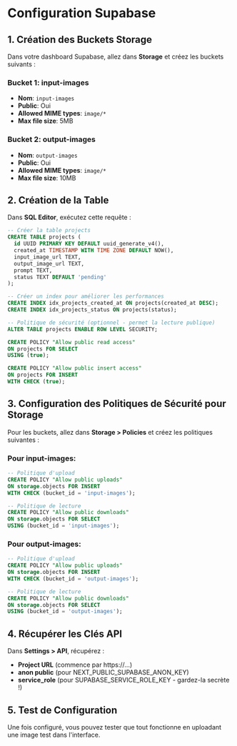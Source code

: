 # Configuration Supabase

## 1. Création des Buckets Storage

Dans votre dashboard Supabase, allez dans **Storage** et créez les buckets suivants :

### Bucket 1: input-images
- **Nom**: `input-images`
- **Public**: Oui
- **Allowed MIME types**: `image/*`
- **Max file size**: 5MB

### Bucket 2: output-images
- **Nom**: `output-images`
- **Public**: Oui
- **Allowed MIME types**: `image/*`
- **Max file size**: 10MB

## 2. Création de la Table

Dans **SQL Editor**, exécutez cette requête :

```sql
-- Créer la table projects
CREATE TABLE projects (
  id UUID PRIMARY KEY DEFAULT uuid_generate_v4(),
  created_at TIMESTAMP WITH TIME ZONE DEFAULT NOW(),
  input_image_url TEXT,
  output_image_url TEXT,
  prompt TEXT,
  status TEXT DEFAULT 'pending'
);

-- Créer un index pour améliorer les performances
CREATE INDEX idx_projects_created_at ON projects(created_at DESC);
CREATE INDEX idx_projects_status ON projects(status);

-- Politique de sécurité (optionnel - permet la lecture publique)
ALTER TABLE projects ENABLE ROW LEVEL SECURITY;

CREATE POLICY "Allow public read access" 
ON projects FOR SELECT 
USING (true);

CREATE POLICY "Allow public insert access" 
ON projects FOR INSERT 
WITH CHECK (true);
```

## 3. Configuration des Politiques de Sécurité pour Storage

Pour les buckets, allez dans **Storage > Policies** et créez les politiques suivantes :

### Pour input-images:
```sql
-- Politique d'upload
CREATE POLICY "Allow public uploads" 
ON storage.objects FOR INSERT 
WITH CHECK (bucket_id = 'input-images');

-- Politique de lecture
CREATE POLICY "Allow public downloads" 
ON storage.objects FOR SELECT 
USING (bucket_id = 'input-images');
```

### Pour output-images:
```sql
-- Politique d'upload
CREATE POLICY "Allow public uploads" 
ON storage.objects FOR INSERT 
WITH CHECK (bucket_id = 'output-images');

-- Politique de lecture
CREATE POLICY "Allow public downloads" 
ON storage.objects FOR SELECT 
USING (bucket_id = 'output-images');
```

## 4. Récupérer les Clés API

Dans **Settings > API**, récupérez :
- **Project URL** (commence par https://...)
- **anon public** (pour NEXT_PUBLIC_SUPABASE_ANON_KEY)
- **service_role** (pour SUPABASE_SERVICE_ROLE_KEY - gardez-la secrète !)

## 5. Test de Configuration

Une fois configuré, vous pouvez tester que tout fonctionne en uploadant une image test dans l'interface.